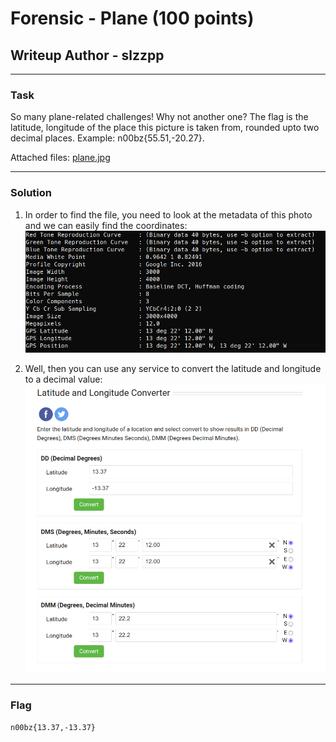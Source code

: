 # Forensic - Plane (100 points)
## Writeup Author - slzzpp

---
### Task
So many plane-related challenges! Why not another one? The flag is the latitude, longitude of the place this picture is taken from, rounded upto two decimal places. Example: n00bz{55.51,-20.27}.

Attached files: [plane.jpg](assets/plane/plane.jpg)

---
### Solution
1) In order to find the file, you need to look at the metadata of this photo and we can easily find the coordinates:
![img](assets/plane/metadata.png)

2) Well, then you can use any service to convert the latitude and longitude to a decimal value:
![img](assets/plane/decimal.png)

---
### Flag

```
n00bz{13.37,-13.37}
```
